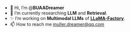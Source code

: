 - 👋 Hi, I’m @**BUAADreamer**
- 🌱 I’m currently researching **LLM** and **Retrieval**.
- ✨ I’m working on **Multimodal LLMs** of [**LLaMA-Factory**](https://github.com/hiyouga/LLaMA-Factory).
- 📫 How to reach me muller.dreamer@qq.com
  
<!---
![GitHub stats](https://github-readme-stats-git-masterrstaa-rickstaa.vercel.app/api?username=BUAADreamer&show_icons=true)
![Top Langs](https://github-readme-stats-git-masterrstaa-rickstaa.vercel.app/api/top-langs/?username=BUAADreamer&langs_count=3&hide=javascript,go,html,css,tex,Roff,C,Assembly)
--->

<!---
BUAADreamer/BUAADreamer is a ✨ special ✨ repository because its `README.md` (this file) appears on your GitHub profile.
You can click the Preview link to take a look at your changes.
--->
